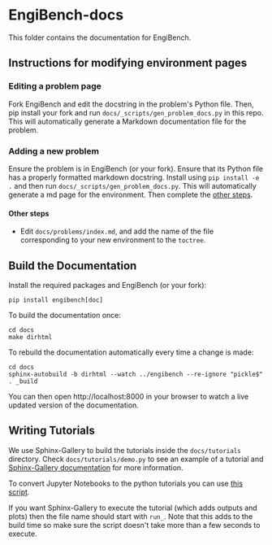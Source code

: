 # EngiBench-docs

This folder contains the documentation for EngiBench.

## Instructions for modifying environment pages

### Editing a problem page

Fork EngiBench and edit the docstring in the problem's Python file. Then, pip install your fork and run `docs/_scripts/gen_problem_docs.py` in this repo. This will automatically generate a Markdown documentation file for the problem.

### Adding a new problem

Ensure the problem is in EngiBench (or your fork). Ensure that its Python file has a properly formatted markdown docstring. Install using `pip install -e .` and then run `docs/_scripts/gen_problem_docs.py`. This will automatically generate a md page for the environment. Then complete the [other steps](#other-steps).

#### Other steps

- Edit `docs/problems/index.md`, and add the name of the file corresponding to your new environment to the `toctree`.

## Build the Documentation

Install the required packages and EngiBench (or your fork):

```
pip install engibench[doc]
```

To build the documentation once:

```
cd docs
make dirhtml
```

To rebuild the documentation automatically every time a change is made:

```
cd docs
sphinx-autobuild -b dirhtml --watch ../engibench --re-ignore "pickle$" . _build
```

You can then open http://localhost:8000 in your browser to watch a live updated version of the documentation.

## Writing Tutorials

We use Sphinx-Gallery to build the tutorials inside the `docs/tutorials` directory. Check `docs/tutorials/demo.py` to see an example of a tutorial and [Sphinx-Gallery documentation](https://sphinx-gallery.github.io/stable/syntax.html) for more information.

To convert Jupyter Notebooks to the python tutorials you can use [this script](https://gist.github.com/mgoulao/f07f5f79f6cd9a721db8a34bba0a19a7).

If you want Sphinx-Gallery to execute the tutorial (which adds outputs and plots) then the file name should start with `run_`. Note that this adds to the build time so make sure the script doesn't take more than a few seconds to execute.
